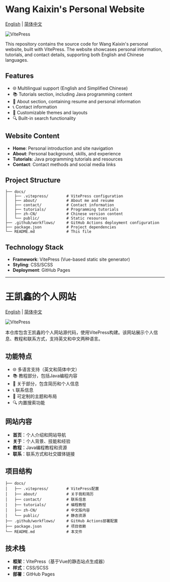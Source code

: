 # Wang Kaixin's Personal Website

[English](#wang-kaixins-personal-website) | [简体中文](#王凯鑫的个人网站)

![VitePress](https://img.shields.io/badge/VitePress-%23646CFF.svg?style=for-the-badge&logo=vite&logoColor=white)

This repository contains the source code for Wang Kaixin's personal website, built with VitePress. The website showcases personal information, tutorials, and contact details, supporting both English and Chinese languages.

## Features

- 🌐 Multilingual support (English and Simplified Chinese)
- 📚 Tutorials section, including Java programming content
- 📄 About section, containing resume and personal information
- 📞 Contact information
- 🎨 Customizable themes and layouts
- 🔍 Built-in search functionality

## Website Content

- **Home**: Personal introduction and site navigation
- **About**: Personal background, skills, and experience
- **Tutorials**: Java programming tutorials and resources
- **Contact**: Contact methods and social media links

## Project Structure

```
├── docs/
│   ├── .vitepress/        # VitePress configuration
│   ├── about/             # About me and resume
│   ├── contact/           # Contact information
│   ├── tutorials/         # Programming tutorials
│   ├── zh-CN/             # Chinese version content
│   └── public/            # Static resources
├── .github/workflows/     # GitHub Actions deployment configuration
├── package.json           # Project dependencies
└── README.md              # This file
```

## Technology Stack

- **Framework**: VitePress (Vue-based static site generator)
- **Styling**: CSS/SCSS
- **Deployment**: GitHub Pages

---

# 王凯鑫的个人网站

[English](#wang-kaixins-personal-website) | [简体中文](#王凯鑫的个人网站)

![VitePress](https://img.shields.io/badge/VitePress-%23646CFF.svg?style=for-the-badge&logo=vite&logoColor=white)

本仓库包含王凯鑫的个人网站源代码，使用VitePress构建。该网站展示个人信息、教程和联系方式，支持英文和中文两种语言。

## 功能特点

- 🌐 多语言支持（英文和简体中文）
- 📚 教程部分，包括Java编程内容
- 📄 关于部分，包含简历和个人信息
- 📞 联系信息
- 🎨 可定制的主题和布局
- 🔍 内置搜索功能

## 网站内容

- **首页**：个人介绍和网站导航
- **关于**：个人背景、技能和经验
- **教程**：Java编程教程和资源
- **联系**：联系方式和社交媒体链接

## 项目结构

```
├── docs/
│   ├── .vitepress/        # VitePress配置
│   ├── about/             # 关于我和简历
│   ├── contact/           # 联系信息
│   ├── tutorials/         # 编程教程
│   ├── zh-CN/             # 中文版内容
│   └── public/            # 静态资源
├── .github/workflows/     # GitHub Actions部署配置
├── package.json           # 项目依赖
└── README.md              # 本文件
```

## 技术栈

- **框架**：VitePress（基于Vue的静态站点生成器）
- **样式**：CSS/SCSS
- **部署**：GitHub Pages

